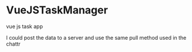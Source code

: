 # VueJSTaskManager
vue js task app

I could post the data to a server and use the same pull method used in the chattr
